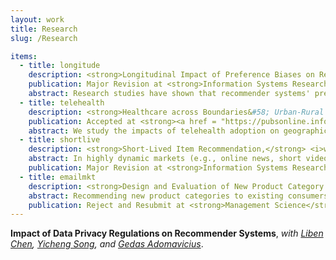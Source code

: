 ```yaml
---
layout: work
title: Research
slug: /Research

items:
  - title: longitude
    description: <strong>Longitudinal Impact of Preference Biases on Recommender Systems' Performance,</strong> <i>with <a href="https://sites.google.com/view/jingjingzhang" target="_blank">Jingjing Zhang</a>, and <a href="https://carlsonschool.umn.edu/faculty/gediminas-adomavicius" target="_blank">Gedas Adomavicius</a></i>. [<a href="https://papers.ssrn.com/sol3/papers.cfm?abstract_id=3799525" target="_blank">PDF</a>]
    publication: Major Revision at <strong>Information Systems Research</strong>
    abstract: Research studies have shown that recommender systems' predictions that are observed by users can cause biases in users' post-consumption preference ratings. Because users' preference ratings are typically fed back to the system as training data for future predictions, this process is likely to influence the performance of the system in the long run. We use a simulation approach to study the longitudinal impact of preference biases (and their magnitude) on the dynamics of recommender systems' performance. We look at the influence of preference biases in two conditions&#58; (i) during the normal system use, where biases are typically caused by the system's inherent prediction errors, and (ii) in the presence of external (deliberate) recommendation perturbations. Our simulation results show that preference biases significantly impair the system's prediction performance (i.e., prediction accuracy) as well as users' consumption outcomes (i.e., consumption relevance and diversity) over time. The impact is non-linear to the size of the bias, i.e., large bias causes disproportionately large negative effects. Also, items that are less popular and less distinctive (in terms of their content) are affected more by preference biases. Additionally, intentional recommendation perturbations, even on a small number of items for a short time, substantially amplify the negative impact of preference bias on a system's longitudinal dynamics and cause long-lasting effects on users' consumption. Finally, given the impact of preference bias on the recommender systems' performance, we explore the problem of debiasing user-submitted ratings. We empirically demonstrate that relying solely on historical rating data is unlikely to be effective in debiasing. We also propose and evaluate two debiasing approaches that take into account additional relevant information that can be collected by recommendation platforms. Our findings provide important implications for the design of recommender systems.
  - title: telehealth
    description: <strong>Healthcare across Boundaries&#58; Urban-Rural Differences in the Financial and Healthcare Consequences of Telehealth Adoption,</strong> <i> with <a href = "https://xuelinli.com/" target="_blank">Xuelin Li</a>, and <a href = "https://www.bu.edu/questrom/profile/gordon-burtch/" target="_blank">Gordon Burtch</a></i>. [<a href="https://papers.ssrn.com/sol3/papers.cfm?abstract_id=3807577" target="_blank">PDF</a>]
    publication: Accepted at <strong><a href = "https://pubsonline.informs.org/doi/abs/10.1287/isre.2021.0380" target="_blank">Information Systems Research</a></strong>. Covered by <strong><a href = "https://slate.com/technology/2023/09/telehealth-revolution-revenue-rural-hospitals-research.html?utm_source=flipboard&utm_content=Slate%2Fmagazine%2FTechnology" target="_blank"> Slate </a></strong>
    abstract: We study the impacts of telehealth adoption on geographic competition among urban and rural healthcare providers. We consider a quasi-natural experiment&#58; states' entry into the Interstate Medical Licensure Compact, wherein the entry events facilitate healthcare providers to adopt telehealth technology. By analyzing a representative sample of providers, we first establish the Compact-entry shock's validity and its positive effect on the supply of medical services. We then report evidence that there are service and payment shifts from rural providers to urban providers, i.e., urban providers are more likely to benefit from the Compact-entry financially. Relying on patients' telehealth reimbursement claim data, we observe two mechanisms contributing to the revenue re-distribution&#58; the substitution and gateway effects of telehealth. Finally, we show that telehealth readiness and service quality moderate the impact of telehealth adoption. These findings speak to both potentially positive and negative consequences for welfare.
  - title: shortlive
    description: <strong>Short-Lived Item Recommendation,</strong> <i>with <a href="https://carlsonschool.umn.edu/faculty/yicheng-song" target="_blank">Yicheng Song</a>, <a href="https://www.bc.edu/bc-web/schools/carroll-school/faculty-research/faculty-directory/zhuoxin-allen-li.html" target="_blank">Zhuoxin Li</a>, and <a href="https://sites.google.com/site/gechunmian/" target="_blank">Chunmian Ge</a></i>. [<a href="https://papers.ssrn.com/sol3/papers.cfm?abstract_id=3678779" target="_blank">PDF</a>]
    abstract: In highly dynamic markets (e.g., online news, short videos, and flash sales), new items continuously flow into the markets and fade out quickly. Also, users' preferences shift as they interact with a fast-evolving item pool. These two characteristics of short-lived items make personalized recommendation an essential but challenging task. The absence of user-item interactions for new items brings in the cold-start problem. Recommender systems also need to promptly update user and item representations to incorporate new interactions, so that the systems immediately yield improved recommendations for users throughout the short life-circle of items. To address these challenges, we propose Attention Initialized Dual Recurrent Neural Network (AI-DRNN), a holistic deep learning model that learns effective initial representations of new items via Attention Mechanism, and efficiently updates users/items representations via Dual Recurrent Neural Network to improve recommendation accuracy. We evaluate the proposed model with clickstream data from an online flash sale platform and report its performance in predicting consumer behavior regarding which product a consumer will interact with next and the type of interaction (placing an order or continuing to search). Empirical experiments show that the proposed AI-DRNN performs significantly better in prediction accuracy on cold-started items and overall, compared with the state-of-the-art benchmarks. We further explore the item representations to understand the dynamic updating process of AI-DRNN. We find that AI-DRNN demonstrates interpretability regarding how the algorithm works. Interestingly, we find the proposed AI-DRNN shares the key property of collaborative filtering theory (i.e., predicting a user’s interests by pooling preference information from other users).
    publication: Major Revision at <strong>Information Systems Research</strong>
  - title: emailmkt
    description: <strong>Design and Evaluation of New Product Category Recommendations&#58; Evidence from a Randomized Field Experiment,</strong> <<i>with <a href="https://carlsonschool.umn.edu/faculty/ravi-bapna" target="_blank">Ravi Bapna</a>, <a href="https://carlsonschool.umn.edu/faculty/gediminas-adomavicius" target="_blank">Gedas Adomavicius</a>, and <a href="https://www.linkedin.com/in/jhershaff/" target="_blank">Jonathan Hershaff</a></i>. [<a href="https://papers.ssrn.com/sol3/papers.cfm?abstract_id=4546277" target="_blank">PDF</a>]
    abstract: Recommending new product categories to existing consumers (i.e., categories that they have not yet purchased) can be useful for increasing customer lifetime value as well as for reducing risks from category-specific supply shocks and category-specific competition. In this paper, we design category-introduction-oriented recommendation methods to increase customers' purchases from new product categories. We focus on application settings where the sales are highly concentrated, i.e., where the new category recommendation is particularly challenging. We use granular consumer journey data, employ comprehensive feature engineering and selection, and compare 15 recommendation models designed for new category introduction with robust offline evaluations. Then we estimate the causal economic impact of new category recommendations using a large-scale randomized controlled trial (RCT). We find that the new product category recommendation can increase the purchase probability by up to 35% compared with no recommendation. We also explore two dimensions, namely, (i) increasing the choice in recommended new categories and (ii) providing personalized (as opposed to non-personalized) recommendations. We find that increasing choices further increases the sales in the recommended categories by up to 9% as compared to recommending a single category, and personalized new category recommendation leads to 11% more purchases than recommending the most popular (non-personalized) new category. However, when recommending personalized new categories, more choices do not further increase sales as compared to recommending only one category. Finally, we go beyond standard average treatment effect analysis to discover customer heterogeneity. We find that the most recent visitors (who visit the platform within last a couple of days before the new category recommendation) are most responsive to multiple choices. In contrast, personalizing recommendations is more effective for not-so-recent customers, who visit the platform within three months before the treatment. A conditional average treatment effect treatment policy, which deploys the best treatment for different user segments, shows favorable lift in profit.
    publication: Reject and Resubmit at <strong>Management Science</strong>
---
```


**Impact of Data Privacy Regulations on Recommender Systems**, <i>with <a href="https://carlsonschool.umn.edu/faculty/ben-chen" target="_blank">Liben Chen</a>, <a href="https://carlsonschool.umn.edu/faculty/yicheng-song" target="_blank">Yicheng Song</a>, and <a href="https://carlsonschool.umn.edu/faculty/gediminas-adomavicius" target="_blank">Gedas Adomavicius</a></i>.

<br />
<br />
